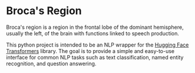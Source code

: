# Broca's Region

Broca's region is a region in the frontal lobe of the dominant hemisphere, usually the left, of the brain with functions linked to speech production.

This python project is intended to be an NLP wrapper for the [Hugging Face Transformers](https://huggingface.co/transformers/) library. The goal is to provide a simple and easy-to-use interface for common NLP tasks such as text classification, named entity recognition, and question answering.
